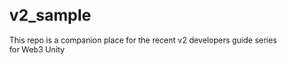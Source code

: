 # v2_sample
This repo is a companion place for the recent v2 developers guide series for Web3 Unity
